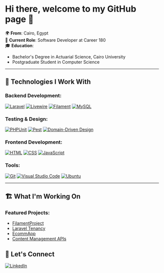 # Hi there, welcome to my GitHub page 👋

🌍 **From**: Cairo, Egypt  
💼 **Current Role**: Software Developer at Career 180  
🎓 **Education**: 
- Bachelor's Degree in Actuarial Science, Cairo University  
- Postgraduate Student in Computer Science

---

## 🚀 **Technologies I Work With**

### Backend Development:
[![Laravel](https://img.shields.io/badge/-Laravel-red)](#) [![Livewire](https://img.shields.io/badge/-Livewire-blue)](#) [![Filament](https://img.shields.io/badge/-Filament-green)](#) [![MySQL](https://img.shields.io/badge/-MySQL-blue)](#)

### Testing & Design:
[![PHPUnit](https://img.shields.io/badge/-PHPUnit-purple)](#) [![Pest](https://img.shields.io/badge/-Pest-orange)](#) [![Domain-Driven Design](https://img.shields.io/badge/-DDD-blueviolet)](#)

### Frontend Development:
[![HTML](https://img.shields.io/badge/-HTML-orange)](#) [![CSS](https://img.shields.io/badge/-CSS-blue)](#) [![JavaScript](https://img.shields.io/badge/-JavaScript-yellow)](#)

### Tools:
[![Git](https://img.shields.io/badge/-Git-black)](#) [![Visual Studio Code](https://img.shields.io/badge/-VS%20Code-blue)](#) [![Ubuntu](https://img.shields.io/badge/-Ubuntu-orange)](#)

---

## 🏗 **What I'm Working On**

### Featured Projects:
- [FilamentProject](https://github.com/DevEsraaMahmoud/filamentProject)  
- [Laravel Tenancy](https://github.com/DevEsraaMahmoud/laravel-tenancy)  
- [EcommApp](https://github.com/DevEsraaMahmoud/EcommApp)  
- [Content Management APIs](https://github.com/DevEsraaMahmoud/laravel-content-management-APIs)

## 💬 **Let's Connect**

[![LinkedIn](https://img.shields.io/badge/-LinkedIn-blue)](https://linkedin.com/in/esraa-mahmoud) 
